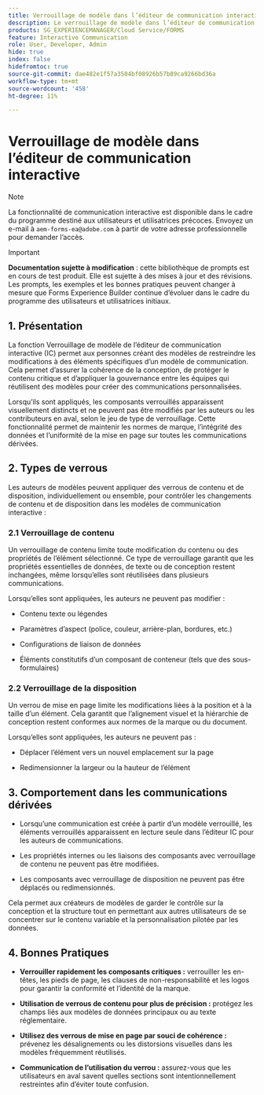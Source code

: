 ```yaml
---
title: Verrouillage de modèle dans l’éditeur de communication interactive
description: Le verrouillage de modèle dans l’éditeur de communication interactive permet aux auteurs de modèles de verrouiller la disposition ou le contenu pour les auteurs de documents.
products: SG_EXPERIENCEMANAGER/Cloud Service/FORMS
feature: Interactive Communication
role: User, Developer, Admin
hide: true
index: false
hidefromtoc: true
source-git-commit: dae482e1f57a3504bf08926b57b89ca9266bd36a
workflow-type: tm+mt
source-wordcount: '458'
ht-degree: 11%

---
```



# Verrouillage de modèle dans l’éditeur de communication interactive

>[!NOTE]
>
> La fonctionnalité de communication interactive est disponible dans le cadre du programme destiné aux utilisateurs et utilisatrices précoces. Envoyez un e-mail à `aem-forms-ea@adobe.com` à partir de votre adresse professionnelle pour demander l’accès.

>[!IMPORTANT]
>
> **Documentation sujette à modification** : cette bibliothèque de prompts est en cours de test produit. Elle est sujette à des mises à jour et des révisions. Les prompts, les exemples et les bonnes pratiques peuvent changer à mesure que Forms Experience Builder continue d’évoluer dans le cadre du programme des utilisateurs et utilisatrices initiaux.

## &#x200B;1. Présentation

La fonction Verrouillage de modèle de l’éditeur de communication interactive (IC) permet aux personnes créant des modèles de restreindre les modifications à des éléments spécifiques d’un modèle de communication. Cela permet d’assurer la cohérence de la conception, de protéger le contenu critique et d’appliquer la gouvernance entre les équipes qui réutilisent des modèles pour créer des communications personnalisées.

Lorsqu’ils sont appliqués, les composants verrouillés apparaissent visuellement distincts et ne peuvent pas être modifiés par les auteurs ou les contributeurs en aval, selon le jeu de type de verrouillage. Cette fonctionnalité permet de maintenir les normes de marque, l’intégrité des données et l’uniformité de la mise en page sur toutes les communications dérivées.

## &#x200B;2. Types de verrous

Les auteurs de modèles peuvent appliquer des verrous de contenu et de disposition, individuellement ou ensemble, pour contrôler les changements de contenu et de disposition dans les modèles de communication interactive :

### 2.1 Verrouillage de contenu

Un verrouillage de contenu limite toute modification du contenu ou des propriétés de l’élément sélectionné. Ce type de verrouillage garantit que les propriétés essentielles de données, de texte ou de conception restent inchangées, même lorsqu’elles sont réutilisées dans plusieurs communications.

Lorsqu’elles sont appliquées, les auteurs ne peuvent pas modifier :

- Contenu texte ou légendes

- Paramètres d’aspect (police, couleur, arrière-plan, bordures, etc.)

- Configurations de liaison de données

- Éléments constitutifs d’un composant de conteneur (tels que des sous-formulaires)

### 2.2 Verrouillage de la disposition

Un verrou de mise en page limite les modifications liées à la position et à la taille d’un élément. Cela garantit que l’alignement visuel et la hiérarchie de conception restent conformes aux normes de la marque ou du document.

Lorsqu’elles sont appliquées, les auteurs ne peuvent pas :

- Déplacer l’élément vers un nouvel emplacement sur la page

- Redimensionner la largeur ou la hauteur de l’élément

## &#x200B;3. Comportement dans les communications dérivées

- Lorsqu’une communication est créée à partir d’un modèle verrouillé, les éléments verrouillés apparaissent en lecture seule dans l’éditeur IC pour les auteurs de communications.

- Les propriétés internes ou les liaisons des composants avec verrouillage de contenu ne peuvent pas être modifiées.

- Les composants avec verrouillage de disposition ne peuvent pas être déplacés ou redimensionnés.

Cela permet aux créateurs de modèles de garder le contrôle sur la conception et la structure tout en permettant aux autres utilisateurs de se concentrer sur le contenu variable et la personnalisation pilotée par les données.

## &#x200B;4. Bonnes Pratiques

- **Verrouiller rapidement les composants critiques :** verrouiller les en-têtes, les pieds de page, les clauses de non-responsabilité et les logos pour garantir la conformité et l’identité de la marque.

- **Utilisation de verrous de contenu pour plus de précision :** protégez les champs liés aux modèles de données principaux ou au texte réglementaire.

- **Utilisez des verrous de mise en page par souci de cohérence :** prévenez les désalignements ou les distorsions visuelles dans les modèles fréquemment réutilisés.

- **Communication de l’utilisation du verrou :** assurez-vous que les utilisateurs en aval savent quelles sections sont intentionnellement restreintes afin d’éviter toute confusion.
